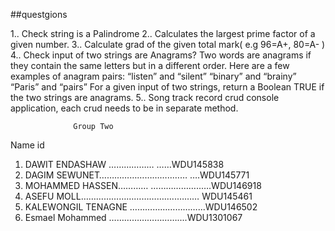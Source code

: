    ##questgions

1.. Check string is a Palindrome
2.. Calculates the largest prime factor of a given number.
3.. Calculate grad of the given total mark( e.g 96=A+, 80=A- )
4.. Check input of two strings are Anagrams?
Two words are anagrams if they contain the same letters but in a different order. 
Here are a few examples of anagram pairs:
“listen” and “silent”
“binary” and “brainy”
“Paris” and “pairs”
For a given input of two strings, return a Boolean TRUE if the two strings are 
anagrams.
5.. Song track record crud console application, each crud needs to be in separate method.
                  
                  
                  
                  
                  
                  Group Two
   Name                               id
1. DAWIT ENDASHAW        ……………… ……WDU145838  
2. DAGIM SEWUNET………………………..……   ….WDU145771 
3. MOHAMMED HASSEN…………  ………………..….WDU146918        
4. ASEFU  MOLL………………………………..………   WDU145461 
5. KALEWONGIL TENAGNE ………………………...WDU146502
6. Esmael Mohammed   ………………………....WDU1301067 
 
